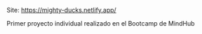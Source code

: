 Site: https://mighty-ducks.netlify.app/

Primer proyecto individual realizado en el Bootcamp de MindHub
